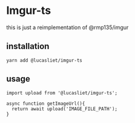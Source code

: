 # Imgur-ts
this is just a reimplementation of @rmp135/imgur

## installation
```SH
yarn add @lucasliet/imgur-ts
```

## usage

```TS
import upload from '@lucasliet/imgur-ts';

async function getImageUrl(){
  return await upload('IMAGE_FILE_PATH');
}
```